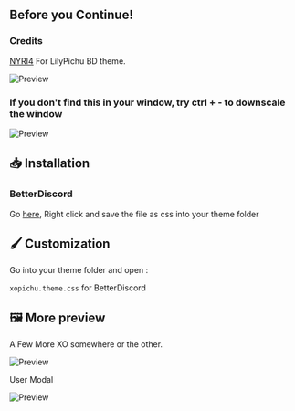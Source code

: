 ## Before you Continue!
### Credits
[NYRI4](https://github.com/NYRI4/LilyPichu) For LilyPichu BD theme.

![Preview](https://raw.githubusercontent.com/advyte-byte/XOPichu/main/assets/image_2023-01-23_202138290.png)

### If you don't find this in your window, try ctrl + - to downscale the window

![Preview](https://raw.githubusercontent.com/advyte-byte/XOPichu/main/assets/image_2023-01-23_202154827.png)

## 📥 Installation
### BetterDiscord

Go [here](https://raw.githubusercontent.com/advyte-byte/XOPichu/main/xopichu.theme.css), Right click and save the file as css into your theme folder

## 🖌️ Customization
Go into your theme folder and open :

`xopichu.theme.css` for BetterDiscord

## 🖼️ More preview

A Few More XO somewhere or the other.

![Preview](https://raw.githubusercontent.com/advyte-byte/XOPichu/main/assets/inbox.png)

User Modal

![Preview](https://raw.githubusercontent.com/advyte-byte/XOPichu/main/assets/profile.png)
